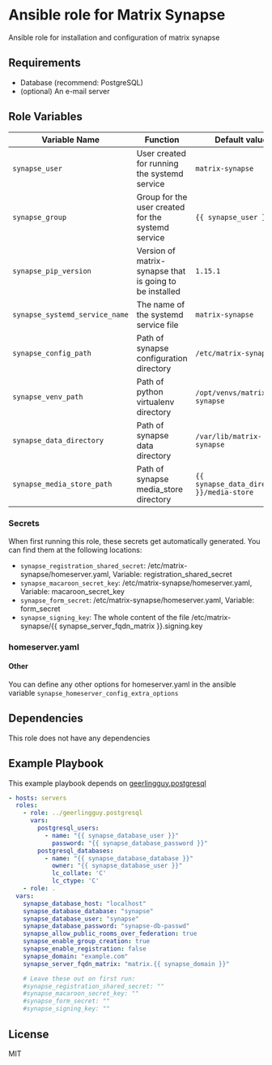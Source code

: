 # Ansible role for Matrix Synapse

Ansible role for installation and configuration of matrix synapse

## Requirements

* Database (recommend: PostgreSQL) 
* (optional) An e-mail server

## Role Variables

| Variable Name | Function | Default value | Comment |
| ------------- | -------- | ------------- | ------- |
| `synapse_user` | User created for running the systemd service | `matrix-synapse` |
| `synapse_group` | Group for the user created for the systemd service | `{{ synapse_user }}` |
| `synapse_pip_version` | Version of matrix-synapse that is going to be installed | `1.15.1` | 
| `synapse_systemd_service_name` | The name of the systemd service file | `matrix-synapse` |
| `synapse_config_path` | Path of synapse configuration directory | `/etc/matrix-synapse` |
| `synapse_venv_path` | Path of python virtualenv directory | `/opt/venvs/matrix-synapse` |
| `synapse_data_directory` | Path of synapse data directory | `/var/lib/matrix-synapse` |
| `synapse_media_store_path` | Path of synapse media_store directory | `{{ synapse_data_directory }}/media-store` |

### Secrets
When first running this role, these secrets get automatically generated. You can find them at the following locations:
 
* `synapse_registration_shared_secret`: /etc/matrix-synapse/homeserver.yaml, Variable: registration_shared_secret
* `synapse_macaroon_secret_key`: /etc/matrix-synapse/homeserver.yaml, Variable: macaroon_secret_key
* `synapse_form_secret`: /etc/matrix-synapse/homeserver.yaml, Variable: form_secret
* `synapse_signing_key`: The whole content of the file /etc/matrix-synapse/{{ synapse_server_fqdn_matrix }}.signing.key

### homeserver.yaml

#### Other
You can define any other options for homeserver.yaml in the ansible variable `synapse_homeserver_config_extra_options`

## Dependencies
This role does not have any dependencies

## Example Playbook
This example playbook depends on [geerlingguy.postgresql](https://github.com/geerlingguy/ansible-role-postgresql)
```yaml
- hosts: servers
  roles:
    - role: ../geerlingguy.postgresql
      vars:
        postgresql_users:
          - name: "{{ synapse_database_user }}"
            password: "{{ synapse_database_password }}"
        postgresql_databases:
          - name: "{{ synapse_database_database }}"
            owner: "{{ synapse_database_user }}"
            lc_collate: 'C'
            lc_ctype: 'C'
    - role: .
  vars:
    synapse_database_host: "localhost"
    synapse_database_database: "synapse"
    synapse_database_user: "synapse"
    synapse_database_password: "synapse-db-passwd"
    synapse_allow_public_rooms_over_federation: true
    synapse_enable_group_creation: true
    synapse_enable_registration: false
    synapse_domain: "example.com"
    synapse_server_fqdn_matrix: "matrix.{{ synapse_domain }}"

    # Leave these out on first run:
    #synapse_registration_shared_secret: ""
    #synapse_macaroon_secret_key: ""
    #synapse_form_secret: ""
    #synapse_signing_key: ""
```
## License

MIT
